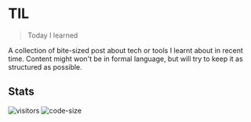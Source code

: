 # TIL

> Today I learned



A collection of bite-sized post about tech or tools I learnt about in recent time. Content might won't be in formal language, but will try to keep it as structured as possible.

## Stats
![visitors](https://visitor-badge.glitch.me/badge?page_id=jayeshathila.til)	![code-size](https://img.shields.io/github/languages/code-size/jayeshathila/til)
